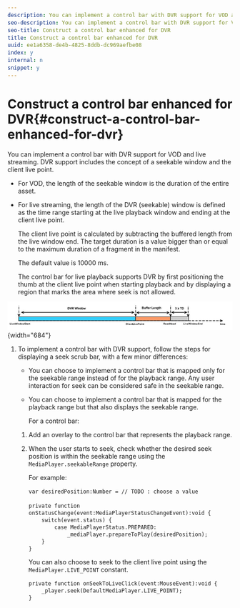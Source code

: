 ```yaml
---
description: You can implement a control bar with DVR support for VOD and live streaming. DVR support includes the concept of a seekable window and the client live point.
seo-description: You can implement a control bar with DVR support for VOD and live streaming. DVR support includes the concept of a seekable window and the client live point.
seo-title: Construct a control bar enhanced for DVR
title: Construct a control bar enhanced for DVR
uuid: ee1a6358-de4b-4825-8ddb-dc969aefbe08
index: y
internal: n
snippet: y
---
```


# Construct a control bar enhanced for DVR{#construct-a-control-bar-enhanced-for-dvr}

You can implement a control bar with DVR support for VOD and live streaming. DVR support includes the concept of a seekable window and the client live point.

* For VOD, the length of the seekable window is the duration of the entire asset. 
* For live streaming, the length of the DVR (seekable) window is defined as the time range starting at the live playback window and ending at the client live point.

  The client live point is calculated by subtracting the buffered length from the live window end. The target duration is a value bigger than or equal to the maximum duration of a fragment in the manifest.

  The default value is 10000 ms.

  The control bar for live playback supports DVR by first positioning the thumb at the client live point when starting playback and by displaying a region that marks the area where seek is not allowed.

<a id="fig_37A39A28BA714BA5A2C461357ED5BD41"></a>

![](assets/dvr-window.PNG){width="684"}

1. To implement a control bar with DVR support, follow the steps for displaying a seek scrub bar, with a few minor differences:

    * You can choose to implement a control bar that is mapped only for the seekable range instead of for the playback range. Any user interaction for seek can be considered safe in the seekable range. 
    * You can choose to implement a control bar that is mapped for the playback range but that also displays the seekable range.

       For a control bar:

    1. Add an overlay to the control bar that represents the playback range. 
    1. When the user starts to seek, check whether the desired seek position is within the seekable range using the `MediaPlayer.seekableRange` property.

       For example:     
    
       ```    
       var desiredPosition:Number = // TODO : choose a value 
        
       private function onStatusChange(event:MediaPlayerStatusChangeEvent):void { 
           switch(event.status) { 
               case MediaPlayerStatus.PREPARED: 
                   _mediaPlayer.prepareToPlay(desiredPosition); 
           } 
       }
       ```

       You can also choose to seek to the client live point using the `MediaPlayer.LIVE_POINT` constant.     
    
       ```    
       private function onSeekToLiveClick(event:MouseEvent):void { 
           _player.seek(DefaultMediaPlayer.LIVE_POINT); 
       }
       ```


